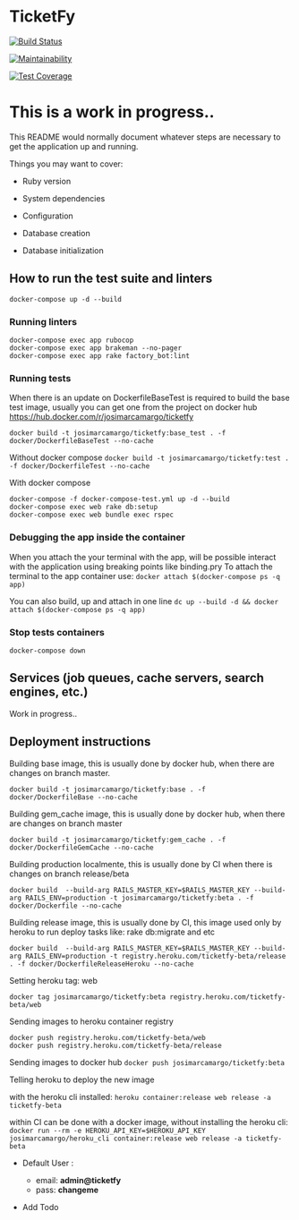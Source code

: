 # TicketFy

[![Build Status](https://semaphoreci.com/api/v1/ticketfy/ticketfy/branches/master/badge.svg)](https://semaphoreci.com/ticketfy/ticketfy)

[![Maintainability](https://api.codeclimate.com/v1/badges/c8f29240ac491a6cfb03/maintainability)](https://codeclimate.com/github/JosimarCamargo/ticketfy/maintainability)

[![Test Coverage](https://api.codeclimate.com/v1/badges/c8f29240ac491a6cfb03/test_coverage)](https://codeclimate.com/github/JosimarCamargo/ticketfy/test_coverage)

# This is a work in progress..

This README would normally document whatever steps are necessary to get the
application up and running.

Things you may want to cover:

* Ruby version

* System dependencies

* Configuration

* Database creation

* Database initialization

## How to run the test suite and linters
`docker-compose up -d --build`

### Running linters
```shell
docker-compose exec app rubocop
docker-compose exec app brakeman --no-pager
docker-compose exec app rake factory_bot:lint
```

### Running tests
When there is an update on DockerfileBaseTest is required to build the base test image, usually you can get one from the project on docker hub https://hub.docker.com/r/josimarcamargo/ticketfy

`docker build -t josimarcamargo/ticketfy:base_test . -f docker/DockerfileBaseTest --no-cache`

Without docker compose
`docker build -t josimarcamargo/ticketfy:test . -f docker/DockerfileTest --no-cache`

With docker compose
```shell
docker-compose -f docker-compose-test.yml up -d --build
docker-compose exec web rake db:setup
docker-compose exec web bundle exec rspec
```

### Debugging the app inside the container
When you attach the your terminal with the app, will be possible interact with the application using breaking points like binding.pry
To attach the terminal to the app container use:
`docker attach $(docker-compose ps -q app)`


You can also build, up and attach in one line
`dc up --build -d && docker attach $(docker-compose ps -q app)`

### Stop tests containers
`docker-compose down`

## Services (job queues, cache servers, search engines, etc.)
Work in progress..

## Deployment instructions

Building base image, this is usually done by docker hub, when there are changes on branch master.

`docker build -t josimarcamargo/ticketfy:base . -f docker/DockerfileBase --no-cache`


Building gem_cache image, this is usually done by docker hub, when there are changes on branch master

`docker build -t josimarcamargo/ticketfy:gem_cache . -f docker/DockerfileGemCache --no-cache`


Building production localmente, this is usually done by CI when there is changes on branch release/beta

`docker build  --build-arg RAILS_MASTER_KEY=$RAILS_MASTER_KEY --build-arg RAILS_ENV=production -t josimarcamargo/ticketfy:beta . -f docker/Dockerfile --no-cache`


Building release image, this is usually done by CI, this image used only by heroku to run deploy tasks like: rake db:migrate and etc

`docker build  --build-arg RAILS_MASTER_KEY=$RAILS_MASTER_KEY --build-arg RAILS_ENV=production -t registry.heroku.com/ticketfy-beta/release . -f docker/DockerfileReleaseHeroku --no-cache`


Setting heroku tag: web

`docker tag josimarcamargo/ticketfy:beta registry.heroku.com/ticketfy-beta/web`


Sending images to heroku container registry
```shell
docker push registry.heroku.com/ticketfy-beta/web
docker push registry.heroku.com/ticketfy-beta/release
```


Sending images to docker hub
`docker push josimarcamargo/ticketfy:beta`


Telling heroku to deploy the new image

with the heroku cli installed: `heroku container:release web release -a ticketfy-beta`

within CI can be done with a docker image, without installing the heroku cli: `docker run --rm -e HEROKU_API_KEY=$HEROKU_API_KEY josimarcamargo/heroku_cli container:release web release -a ticketfy-beta`


* Default User :
  - email: **admin@ticketfy**
  - pass: **changeme**

* Add Todo
